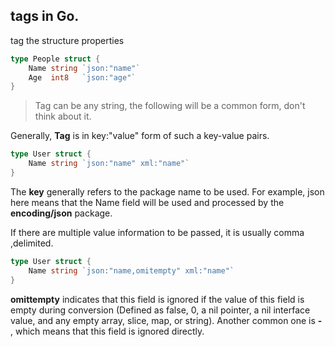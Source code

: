## tags in Go.

tag the structure properties

```Go
type People struct {
    Name string `json:"name"`
    Age  int8   `json:"age"`
}
```

> Tag can be any string, the following will be a common form, don't think about it.

Generally, **Tag** is in key:"value" form of such a key-value pairs.

```Go
type User struct {
    Name string `json:"name" xml:"name"`
}
```

The **key** generally refers to the package name to be used. For example, json here means that the Name field will be used and processed by the **encoding/json** package.

If there are multiple value information to be passed, it is usually comma ,delimited.

```Go
type User struct {
    Name string `json:"name,omitempty" xml:"name"`
}
```

**omittempty** indicates that this field is ignored if the value of this field is empty during conversion (Defined as false, 0, a nil pointer, a nil interface value, and any empty array, slice, map, or string). Another common one is **-** , which means that this field is ignored directly.
